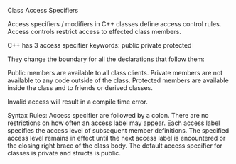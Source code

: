 Class Access Specifiers

Access specifiers / modifiers in C++ classes define access control rules.
Access controls restrict access to effected class members.

C++ has 3 access specifier keywords:
  public
  private
  protected

They change the boundary for all the declarations that follow them:

  Public members are available to all class clients.
  Private members are not available to any code outside of the class.
  Protected members are available inside the class and to friends or derived classes.

Invalid access will result in a compile time error.

Syntax Rules:
  Access specifier are followed by a colon.
  There are no restrictions on how often an access label may appear.
  Each access label specifies the access level of subsequent member definitions.
  The specified access level remains in effect until the next access label is encountered or the closing right brace of the class body.
  The default access specifier for classes is private and structs is public.
